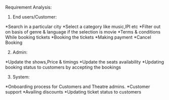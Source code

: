 Requirement Analysis:

1. End users/Customer:

*Search in a particular city
*Select a category like music,IPl etc
*Filter out on basis of genre & language if the selection is movie
*Terms & conditions While booking tickets
*Booking the tickets
*Making payment
*Cancel Booking

2. Admin:

*Update the shows,Price & timings
*Update the seats availability
*Updating booking status to customers by accepting the bookings

3. System:

*Onboarding process for Customers and Theatre admins.
*Customer support
*Availing discounts
*Updating ticket status to customers
